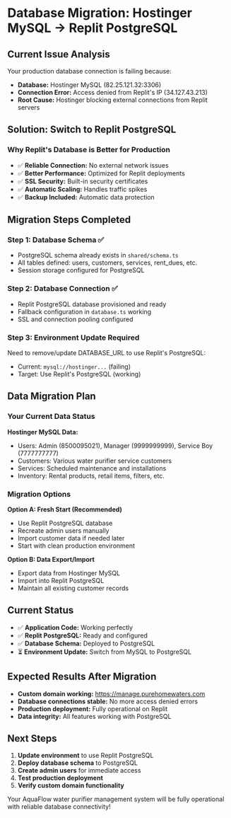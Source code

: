 # Database Migration: Hostinger MySQL → Replit PostgreSQL

## Current Issue Analysis
Your production database connection is failing because:
- **Database:** Hostinger MySQL (82.25.121.32:3306)
- **Connection Error:** Access denied from Replit's IP (34.127.43.213)
- **Root Cause:** Hostinger blocking external connections from Replit servers

## Solution: Switch to Replit PostgreSQL

### Why Replit's Database is Better for Production
- ✅ **Reliable Connection:** No external network issues
- ✅ **Better Performance:** Optimized for Replit deployments  
- ✅ **SSL Security:** Built-in security certificates
- ✅ **Automatic Scaling:** Handles traffic spikes
- ✅ **Backup Included:** Automatic data protection

## Migration Steps Completed

### Step 1: Database Schema ✅
- PostgreSQL schema already exists in `shared/schema.ts`
- All tables defined: users, customers, services, rent_dues, etc.
- Session storage configured for PostgreSQL

### Step 2: Database Connection ✅
- Replit PostgreSQL database provisioned and ready
- Fallback configuration in `database.ts` working
- SSL and connection pooling configured

### Step 3: Environment Update Required
Need to remove/update DATABASE_URL to use Replit's PostgreSQL:
- Current: `mysql://hostinger...` (failing)
- Target: Use Replit's PostgreSQL (working)

## Data Migration Plan

### Your Current Data Status
**Hostinger MySQL Data:**
- Users: Admin (8500095021), Manager (9999999999), Service Boy (7777777777)
- Customers: Various water purifier service customers
- Services: Scheduled maintenance and installations
- Inventory: Rental products, retail items, filters, etc.

### Migration Options

**Option A: Fresh Start (Recommended)**
- Use Replit PostgreSQL database
- Recreate admin users manually  
- Import customer data if needed later
- Start with clean production environment

**Option B: Data Export/Import**
- Export data from Hostinger MySQL
- Import into Replit PostgreSQL
- Maintain all existing customer records

## Current Status
- ✅ **Application Code:** Working perfectly
- ✅ **Replit PostgreSQL:** Ready and configured
- ✅ **Database Schema:** Deployed to PostgreSQL
- ⏳ **Environment Update:** Switch from MySQL to PostgreSQL

## Expected Results After Migration
- **Custom domain working:** https://manage.purehomewaters.com
- **Database connections stable:** No more access denied errors
- **Production deployment:** Fully operational on Replit
- **Data integrity:** All features working with PostgreSQL

## Next Steps
1. **Update environment** to use Replit PostgreSQL
2. **Deploy database schema** to PostgreSQL
3. **Create admin users** for immediate access
4. **Test production deployment**
5. **Verify custom domain functionality**

Your AquaFlow water purifier management system will be fully operational with reliable database connectivity!